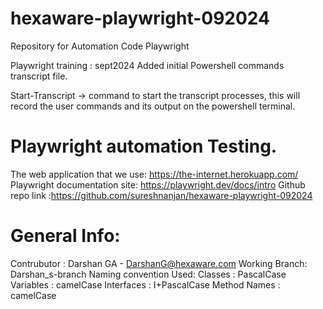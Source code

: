 # hexaware-playwright-092024

Repository for Automation Code Playwright

Playwright training : sept2024
Added initial Powershell commands transcript file.

Start-Transcript -> command to start the transcript processes, this will record the user commands and its output on the powershell terminal.


# Playwright automation Testing.

The web application that we use: https://the-internet.herokuapp.com/
Playwright documentation site: https://playwright.dev/docs/intro
Github repo link :https://github.com/sureshnanjan/hexaware-playwright-092024

# General Info:
Contrubutor : Darshan GA - DarshanG@hexaware.com
Working Branch: Darshan_s-branch
Naming convention Used: 
    Classes : PascalCase
    Variables : camelCase
    Interfaces : I+PascalCase
    Method Names : camelCase
